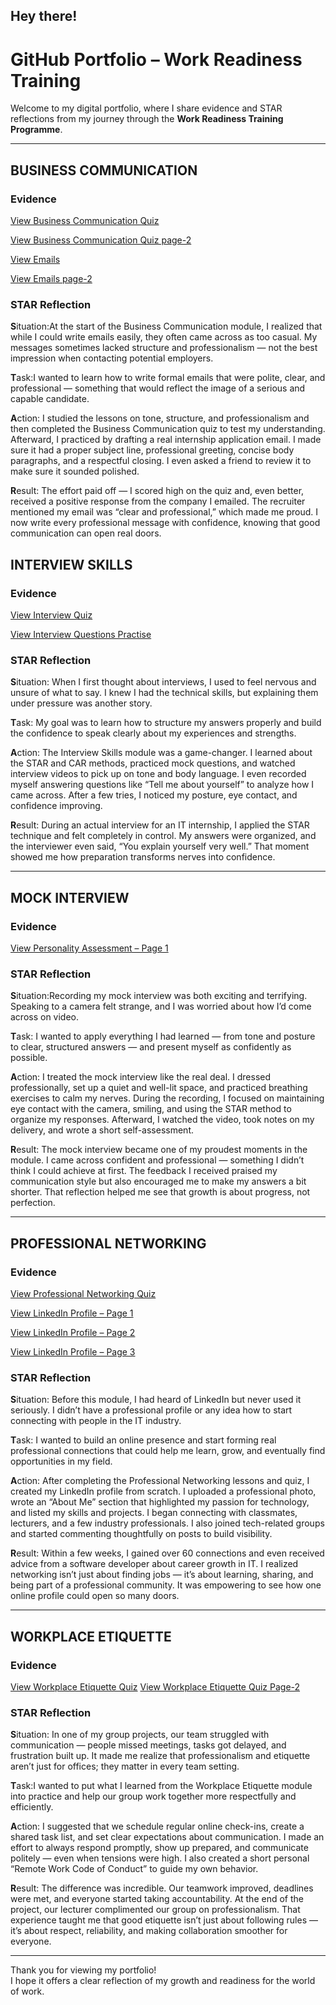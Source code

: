## Hey there!

# GitHub Portfolio – Work Readiness Training

Welcome to my digital portfolio, where I share evidence and STAR reflections from my journey through the **Work Readiness Training Programme**.

---

## BUSINESS COMMUNICATION

### Evidence  
[View Business Communication Quiz](./artefacts/business.png)

[View Business Communication Quiz page-2](./artefacts/business2.png)

[View Emails](./artefacts/email.png)

[View Emails page-2](./artefacts/email2.png)


### STAR Reflection  
**S**ituation:At the start of the Business Communication module, I realized that while I could write emails easily, they often came across as too casual. My messages sometimes lacked structure and professionalism — not the best impression when contacting potential employers.

**T**ask:I wanted to learn how to write formal emails that were polite, clear, and professional — something that would reflect the image of a serious and capable candidate.

**A**ction: I studied the lessons on tone, structure, and professionalism and then completed the Business Communication quiz to test my understanding. Afterward, I practiced by drafting a real internship application email. I made sure it had a proper subject line, professional greeting, concise body paragraphs, and a respectful closing. I even asked a friend to review it to make sure it sounded polished.

**R**esult: The effort paid off — I scored high on the quiz and, even better, received a positive response from the company I emailed. The recruiter mentioned my email was “clear and professional,” which made me proud. I now write every professional message with confidence, knowing that good communication can open real doors.


## INTERVIEW SKILLS

### Evidence  
[View Interview Quiz](./artefacts/interview.png)  

[View Interview Questions Practise](./artefacts/interview-questions.png)

### STAR Reflection 
**S**ituation: When I first thought about interviews, I used to feel nervous and unsure of what to say. I knew I had the technical skills, but explaining them under pressure was another story.

**T**ask: My goal was to learn how to structure my answers properly and build the confidence to speak clearly about my experiences and strengths.

**A**ction: The Interview Skills module was a game-changer. I learned about the STAR and CAR methods, practiced mock questions, and watched interview videos to pick up on tone and body language. I even recorded myself answering questions like “Tell me about yourself” to analyze how I came across. After a few tries, I noticed my posture, eye contact, and confidence improving.

**R**esult: During an actual interview for an IT internship, I applied the STAR technique and felt completely in control. My answers were organized, and the interviewer even said, “You explain yourself very well.” That moment showed me how preparation transforms nerves into confidence.

---

## MOCK INTERVIEW

### Evidence  
[View Personality Assessment – Page 1](./artefacts/personality-assessment.png)  

### STAR Reflection  
**S**ituation:Recording my mock interview was both exciting and terrifying. Speaking to a camera felt strange, and I was worried about how I’d come across on video.

**T**ask: I wanted to apply everything I had learned — from tone and posture to clear, structured answers — and present myself as confidently as possible.

**A**ction: I treated the mock interview like the real deal. I dressed professionally, set up a quiet and well-lit space, and practiced breathing exercises to calm my nerves. During the recording, I focused on maintaining eye contact with the camera, smiling, and using the STAR method to organize my responses. Afterward, I watched the video, took notes on my delivery, and wrote a short self-assessment.

**R**esult: The mock interview became one of my proudest moments in the module. I came across confident and professional — something I didn’t think I could achieve at first. The feedback I received praised my communication style but also encouraged me to make my answers a bit shorter. That reflection helped me see that growth is about progress, not perfection.

---

## PROFESSIONAL NETWORKING

### Evidence  
[View Professional Networking Quiz](./artefacts/prof.png)  

[View LinkedIn Profile – Page 1](./artefacts/link.png)

[View  LinkedIn Profile – Page 2](./artefacts/link2.png)

[View  LinkedIn Profile – Page 3](./artefacts/link3.png)

### STAR Reflection  
**S**ituation: Before this module, I had heard of LinkedIn but never used it seriously. I didn’t have a professional profile or any idea how to start connecting with people in the IT industry.

**T**ask: I wanted to build an online presence and start forming real professional connections that could help me learn, grow, and eventually find opportunities in my field.

**A**ction: After completing the Professional Networking lessons and quiz, I created my LinkedIn profile from scratch. I uploaded a professional photo, wrote an “About Me” section that highlighted my passion for technology, and listed my skills and projects. I began connecting with classmates, lecturers, and a few industry professionals. I also joined tech-related groups and started commenting thoughtfully on posts to build visibility.

**R**esult: Within a few weeks, I gained over 60 connections and even received advice from a software developer about career growth in IT. I realized networking isn’t just about finding jobs — it’s about learning, sharing, and being part of a professional community. It was empowering to see how one online profile could open so many doors.

---

## WORKPLACE ETIQUETTE

### Evidence  
[View Workplace Etiquette Quiz](./artefacts/workplace.png)
[View Workplace Etiquette Quiz Page-2](./artefacts/workplace2.png)
 

### STAR Reflection  
**S**ituation: In one of my group projects, our team struggled with communication — people missed meetings, tasks got delayed, and frustration built up. It made me realize that professionalism and etiquette aren’t just for offices; they matter in every team setting.

**T**ask:I wanted to put what I learned from the Workplace Etiquette module into practice and help our group work together more respectfully and efficiently.

**A**ction: I suggested that we schedule regular online check-ins, create a shared task list, and set clear expectations about communication. I made an effort to always respond promptly, show up prepared, and communicate politely — even when tensions were high. I also created a short personal “Remote Work Code of Conduct” to guide my own behavior.

**R**esult: The difference was incredible. Our teamwork improved, deadlines were met, and everyone started taking accountability. At the end of the project, our lecturer complimented our group on professionalism. That experience taught me that good etiquette isn’t just about following rules — it’s about respect, reliability, and making collaboration smoother for everyone.

---

Thank you for viewing my portfolio!  
I hope it offers a clear reflection of my growth and readiness for the world of work.
